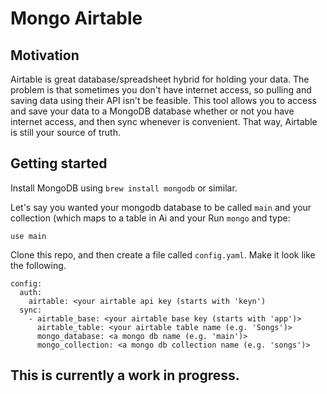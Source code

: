 Mongo Airtable
=============

Motivation
----------
Airtable is great database/spreadsheet hybrid for holding your data.  The
problem is that sometimes you don't have internet access, so pulling and
saving data using their API isn't be feasible.  This tool allows you to
access and save your data to a MongoDB database whether or not you have
internet access, and then sync whenever is convenient.  That way, Airtable
is still your source of truth.

Getting started
----------
Install MongoDB using `brew install mongodb` or similar. 

Let's say you wanted your mongodb database to be called `main` and your
collection (which maps to a table in Ai
and your  Run `mongo` and type:

    use main


Clone this repo, and then create a file called `config.yaml`.  Make it
look like the following.

    config:
      auth:
        airtable: <your airtable api key (starts with 'keyn')
      sync:
        - airtable_base: <your airtable base key (starts with 'app')>
          airtable_table: <your airtable table name (e.g. 'Songs')>
          mongo_database: <a mongo db name (e.g. 'main')>
          mongo_collection: <a mongo db collection name (e.g. 'songs')>

This is currently a work in progress.
-------------------------------------


